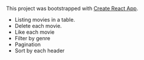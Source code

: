 This project was bootstrapped with [Create React App](https://github.com/facebook/create-react-app).

 - Listing movies in a table.
 - Delete each movie.
 - Like each movie
 - Filter by genre
 - Pagination
 - Sort by each header
